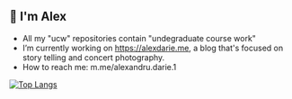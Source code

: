 ## 👋 I'm Alex

- All my "ucw" repositories contain "undegraduate course work"
- I’m currently working on https://alexdarie.me, a blog that's focused on story telling and concert photography.
- How to reach me: m.me/alexandru.darie.1 

[![Top Langs](https://github-readme-stats.vercel.app/api/top-langs/?username=alexdarie&langs_count=10)](https://github.com/anuraghazra/github-readme-stats)
